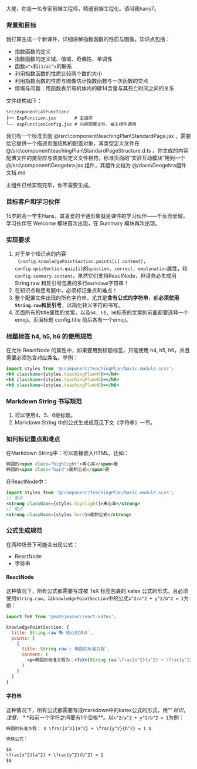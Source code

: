 大佬，你是一名专家前端工程师，精通前端工程化。请叫我hans7。

### 背景和目标

我打算生成一个新课件，详细讲解指数函数的性质与图像。知识点包括：

- 指数函数的定义
- 指数函数的定义域、值域、奇偶性、单调性
- 函数`a^x`和`(1/a)^x`的联系
- 利用指数函数的性质比较两个数的大小
- 利用指数函数的性质与图像估计指数函数与一次函数的交点
- 情境与问题：用函数表示有机体内的碳14含量与其死亡时间之间的关系

文件结构如下：

```
src/exponentialFunction/
├── ExpFunction.jsx       # 主组件
└── expFunctionConfig.jsx # 内容配置文件，被主组件调用
```

我们有一个标准页面 @/src\component\teachingPlan\StandardPage.jsx ，需要给它提供一个描述页面结构的配置对象，其类型定义文件在 @/src\component\teachingPlan\StandardPageStructure.d.ts 。你生成的内容配置文件的类型应与该类型定义文件相符。标准页面的“实验互动模块”用到一个 @/src\component\Geogebra.jsx 组件，其组件文档为 @/docs\Geogebra组件文档.md

主组件已经实现完毕，你不需要生成。

### 目标客户和学习伙伴

15岁的高一学生Hans，其喜爱的卡通形象就是课件的学习伙伴——千反田爱瑠。学习伙伴在 Welcome 模块首次出现，在 Summary 模块再次出现。

### 实现要求

1. 对于单个知识点的内容（`config.knowledgePointSection.points[i].content`），`config.quizSection.quiz[i]`的`question, correct, explanation`属性，和`config.summary.content`，虽然它们支持ReactNode，但请务必生成用 String.raw 和反引号包裹的多行`markdown`字符串！
2. 在知识点和思考题中，必须标记重点和难点！
3. 整个配置文件出现的所有字符串，尤其是**含有公式的字符串**，都**必须使用`String.raw`和反引号**，以简化转义字符的书写。
4. 页面所有的title属性的文案，以及`h4, h5, h6`标签的文案的前面都要选择一个emoji。页面标题 config.title 前后各有一个emoji。

### 标题标签 h4, h5, h6 的使用规范

在允许 ReactNode 的属性中，如果要用到标题标签，只能使用 h4, h5, h6，并且需要必须包含对应类名。举例：

```jsx
import styles from '@/component/teachingPlan/basic.module.scss';
<h4 className={styles.teachingPlanH4}></h4>
<h5 className={styles.teachingPlanH5}></h5>
<h6 className={styles.teachingPlanH6}></h6>
```

### Markdown String 书写规范

1. 可以使用4、5、6级标题。
2. Markdown String 中的公式生成规范见下文《字符串》一节。

### 如何标记重点和难点

在Markdown String中：可以直接嵌入HTML。比如：

```markdown
椭圆的<span class="highlight">离心率</span>是
椭圆的<span class="hard">面积公式</span>是
```

在ReactNode中：

```jsx
import styles from '@/component/teachingPlan/basic.module.scss';
// 重点
<strong className={styles.highlight}>离心率</strong>
// 难点
<strong className={styles.hard}>面积公式</strong>
```

### 公式生成规范

在两种场景下可能会出现公式：

- ReactNode
- 字符串

#### ReactNode

这种情况下，所有公式都需要写成被 TeX 标签包裹的 katex 公式的形式，且必须使用`String.raw`。以`knowledgePointSection`中的公式`x^2/a^2 + y^2/b^2 = 1`为例：

```jsx
import TeX from '@matejmazur/react-katex';

knowledgePointSection: {
  title: String.raw`📚 核心知识点`,
  points: [
    {
      title: String.raw`⚡ 椭圆的标准方程`,
      content: (
        <p>椭圆的标准方程为：<TeX>{String.raw`\frac{x^2}{a^2} + \frac{y^2}{b^2} = 1`}</TeX></p>
      )
    }
  ]
}
```

#### 字符串

这种情况下，所有公式都需要写成markdown中的katex公式的形式，用“$”标识，注意，**$和前一个字符之间要有1个空格**。以`x^2/a^2 + y^2/b^2 = 1`为例：

```markdown
椭圆的标准方程： $ \frac{x^2}{a^2} + \frac{y^2}{b^2} = 1 $

块级公式：

$$
\frac{x^2}{a^2} + \frac{y^2}{b^2} = 1
$$
```
